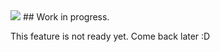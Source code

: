 <img src="https://img.shields.io/badge/-WIP-yellow?&style=for-the-badge" />
## Work in progress.

This feature is not ready yet. Come back later :D
